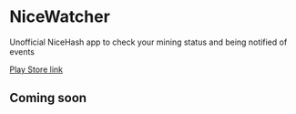 # NiceWatcher
Unofficial NiceHash app to check your mining status and being notified of events

[Play Store link](https://play.google.com/store/apps/details?id=com.simmsoft.nicewatcher)

## Coming soon
